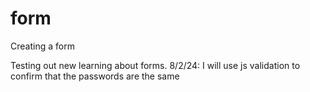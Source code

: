 # form
Creating a form

Testing out new learning about forms. 
8/2/24: I will use js validation to confirm that the passwords are the same